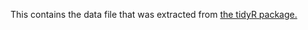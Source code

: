 This contains the data file that was extracted from [the tidyR package.](https://tidyr.tidyverse.org/reference/who.html)
